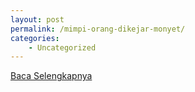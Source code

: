 ```yaml
---
layout: post
permalink: /mimpi-orang-dikejar-monyet/
categories:
    - Uncategorized
---
```


[Baca Selengkapnya](/10)